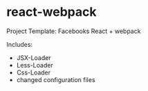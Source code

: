 react-webpack
=============

Project Template:  Facebooks React + webpack


Includes:
- JSX-Loader
- Less-Loader
- Css-Loader
- changed configuration files
